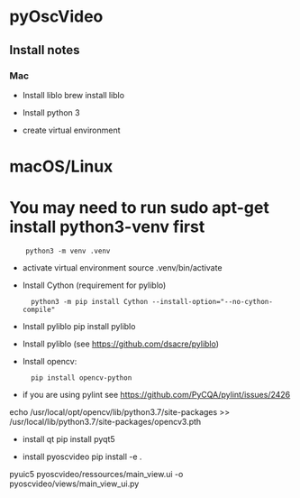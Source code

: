 # pyOscVideo

## Install notes

### Mac
* Install liblo
        brew install liblo

* Install python 3

* create virtual environment

# macOS/Linux
# You may need to run sudo apt-get install python3-venv first
        python3 -m venv .venv

* activate virtual environment
        source .venv/bin/activate

* Install Cython (requirement for pyliblo)

        python3 -m pip install Cython --install-option="--no-cython-compile"

* Install pyliblo
        pip install pyliblo

* Install pyliblo (see https://github.com/dsacre/pyliblo)

* Install opencv:

        pip install opencv-python

* if you are using pylint see https://github.com/PyCQA/pylint/issues/2426

echo /usr/local/opt/opencv/lib/python3.7/site-packages >> /usr/local/lib/python3.7/site-packages/opencv3.pth

* install qt
        pip install pyqt5


* install pyoscvideo
        pip install -e .
        
pyuic5 pyoscvideo/ressources/main_view.ui -o pyoscvideo/views/main_view_ui.py
